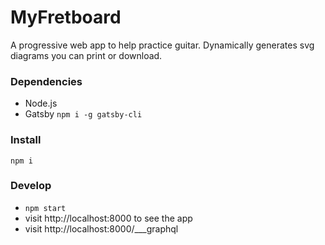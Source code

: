 # MyFretboard

A progressive web app to help practice guitar. Dynamically generates svg diagrams you can print or download.

### Dependencies

- Node.js
- Gatsby `npm i -g gatsby-cli`

### Install

`npm i`

### Develop

- `npm start`
- visit http://localhost:8000 to see the app
- visit http://localhost:8000/___graphql
